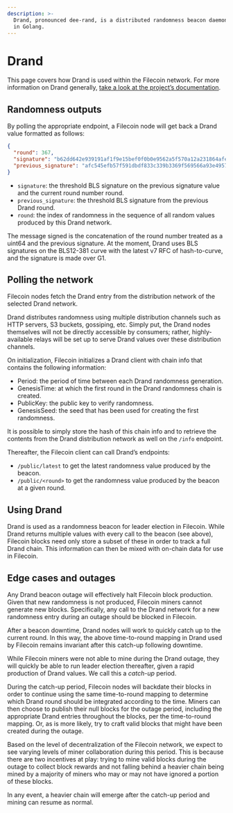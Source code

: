 ```yaml
---
description: >-
  Drand, pronounced dee-rand, is a distributed randomness beacon daemon written
  in Golang.
---
```


# Drand

This page covers how Drand is used within the Filecoin network. For more information on Drand generally, [take a look at the project’s documentation](https://drand.love/docs).

## Randomness outputs

By polling the appropriate endpoint, a Filecoin node will get back a Drand value formatted as follows:

```json
{
  "round": 367,
  "signature": "b62dd642e939191af1f9e15bef0f0b0e9562a5f570a12a231864afe468377e2a6424a92ccfc34ef1471cbd58c37c6b020cf75ce9446d2aa1252a090250b2b1441f8a2a0d22208dcc09332eaa0143c4a508be13de63978dbed273e3b9813130d5",
  "previous_signature": "afc545efb57f591dbdf833c339b3369f569566a93e49578db46b6586299422483b7a2d595814046e2847494b401650a0050981e716e531b6f4b620909c2bf1476fd82cf788a110becbc77e55746a7cccd47fb171e8ae2eea2a22fcc6a512486d"
}
```

* `signature`: the threshold BLS signature on the previous signature value and the current round number round.
* `previous_signature`: the threshold BLS signature from the previous Drand round.
* `round`: the index of randomness in the sequence of all random values produced by this Drand network.

The message signed is the concatenation of the round number treated as a uint64 and the previous signature. At the moment, Drand uses BLS signatures on the BLS12-381 curve with the latest v7 RFC of hash-to-curve, and the signature is made over G1.

## Polling the network

Filecoin nodes fetch the Drand entry from the distribution network of the selected Drand network.

Drand distributes randomness using multiple distribution channels such as HTTP servers, S3 buckets, gossiping, etc. Simply put, the Drand nodes themselves will not be directly accessible by consumers; rather, highly-available relays will be set up to serve Drand values over these distribution channels.

On initialization, Filecoin initializes a Drand client with chain info that contains the following information:

* Period: the period of time between each Drand randomness generation.
* GenesisTime: at which the first round in the Drand randomness chain is created.
* PublicKey: the public key to verify randomness.
* GenesisSeed: the seed that has been used for creating the first randomness.

It is possible to simply store the hash of this chain info and to retrieve the contents from the Drand distribution network as well on the `/info` endpoint.

Thereafter, the Filecoin client can call Drand’s endpoints:

* `/public/latest` to get the latest randomness value produced by the beacon.
* `/public/<round>` to get the randomness value produced by the beacon at a given round.

## Using Drand

Drand is used as a randomness beacon for leader election in Filecoin. While Drand returns multiple values with every call to the beacon (see above), Filecoin blocks need only store a subset of these in order to track a full Drand chain. This information can then be mixed with on-chain data for use in Filecoin.

## Edge cases and outages

Any Drand beacon outage will effectively halt Filecoin block production. Given that new randomness is not produced, Filecoin miners cannot generate new blocks. Specifically, any call to the Drand network for a new randomness entry during an outage should be blocked in Filecoin.

After a beacon downtime, Drand nodes will work to quickly catch up to the current round. In this way, the above time-to-round mapping in Drand used by Filecoin remains invariant after this catch-up following downtime.

While Filecoin miners were not able to mine during the Drand outage, they will quickly be able to run leader election thereafter, given a rapid production of Drand values. We call this a _catch-up_ period.

During the catch-up period, Filecoin nodes will backdate their blocks in order to continue using the same time-to-round mapping to determine which Drand round should be integrated according to the time. Miners can then choose to publish their null blocks for the outage period, including the appropriate Drand entries throughout the blocks, per the time-to-round mapping. Or, as is more likely, try to craft valid blocks that might have been created during the outage.

Based on the level of decentralization of the Filecoin network, we expect to see varying levels of miner collaboration during this period. This is because there are two incentives at play: trying to mine valid blocks during the outage to collect block rewards and not falling behind a heavier chain being mined by a majority of miners who may or may not have ignored a portion of these blocks.

In any event, a heavier chain will emerge after the catch-up period and mining can resume as normal.
